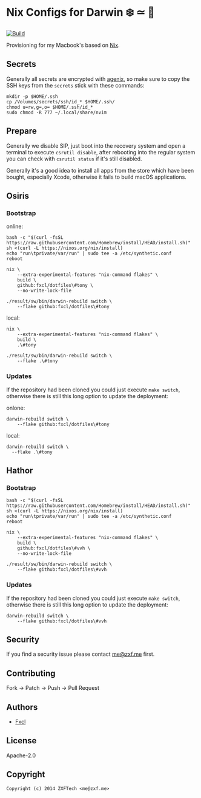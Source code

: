 # Nix Configs for Darwin ❄️ ≃ 💙

[![Build](https://github.com/fxcl/dotfiles/actions/workflows/build.yml/badge.svg)](https://github.com/fxcl/dotfiles/actions/workflows/build.yml)

Provisioning for my Macbook's based on [Nix][nix].

## Secrets

Generally all secrets are encrypted with [agenix][agenix], so make sure to copy
the SSH keys from the `secrets` stick with these commands:

```console
mkdir -p $HOME/.ssh
cp /Volumes/secrets/ssh/id_* $HOME/.ssh/
chmod u=rw,g=,o= $HOME/.ssh/id_*
sudo chmod -R 777 ~/.local/share/nvim
```

## Prepare

Generally we disable SIP, just boot into the recovery system and open a terminal
to execute `csrutil disable`, after rebooting into the regular system you can
check with `csrutil status` if it's still disabled.

Generally it's a good idea to install all apps from the store which have been
bought, especially Xcode, otherwise it fails to build macOS applications.

## Osiris

### Bootstrap

online:
```console
bash -c "$(curl -fsSL https://raw.githubusercontent.com/Homebrew/install/HEAD/install.sh)"
sh <(curl -L https://nixos.org/nix/install)
echo "run\tprivate/var/run" | sudo tee -a /etc/synthetic.conf
reboot

nix \
    --extra-experimental-features "nix-command flakes" \
    build \
    github:fxcl/dotfiles\#tony \
    --no-write-lock-file

./result/sw/bin/darwin-rebuild switch \
    --flake github:fxcl/dotfiles\#tony
```


local:

```
nix \
    --extra-experimental-features "nix-command flakes" \
    build \
    .\#tony

./result/sw/bin/darwin-rebuild switch \
    --flake .\#tony
```
### Updates

If the repository had been cloned you could just execute `make switch`,
otherwise there is still this long option to update the deployment:

onlone:
```console
darwin-rebuild switch \
    --flake github:fxcl/dotfiles\#tony
```

local:
```console
darwin-rebuild switch \
  --flake .\#tony
```
## Hathor

### Bootstrap

```console
bash -c "$(curl -fsSL https://raw.githubusercontent.com/Homebrew/install/HEAD/install.sh)"
sh <(curl -L https://nixos.org/nix/install)
echo "run\tprivate/var/run" | sudo tee -a /etc/synthetic.conf
reboot

nix \
    --extra-experimental-features "nix-command flakes" \
    build \
    github:fxcl/dotfiles\#vvh \
    --no-write-lock-file

./result/sw/bin/darwin-rebuild switch \
    --flake github:fxcl/dotfiles\#vvh
```

### Updates

If the repository had been cloned you could just execute `make switch`,
otherwise there is still this long option to update the deployment:

```console
darwin-rebuild switch \
    --flake github:fxcl/dotfiles\#vvh
```

## Security

If you find a security issue please contact me@zxf.me first.

## Contributing

Fork -> Patch -> Push -> Pull Request

## Authors

-   [Fxcl](https://github.com/fxcl)

## License

Apache-2.0

## Copyright

```console
Copyright (c) 2014 ZXFTech <me@zxf.me>
```

[nix]: https://nixos.org/manual/nix/stable/
[agenix]: https://github.com/ryantm/agenix
